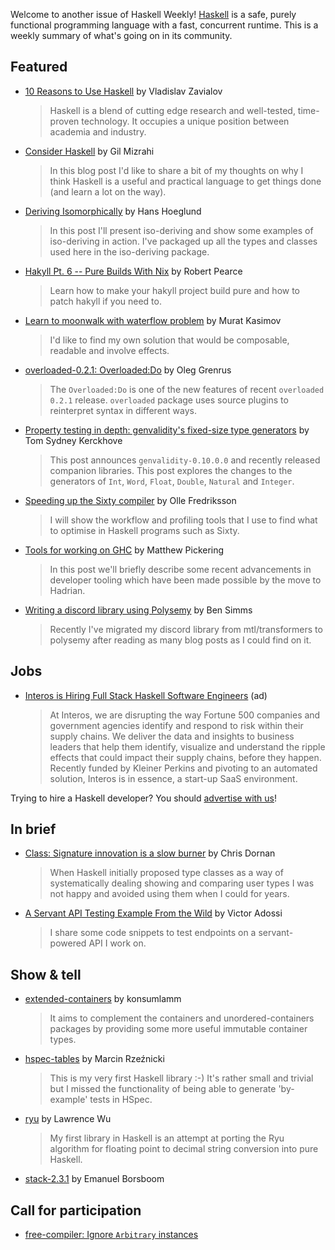 Welcome to another issue of Haskell Weekly!
[Haskell](https://www.haskell.org) is a safe, purely functional programming language with a fast, concurrent runtime.
This is a weekly summary of what's going on in its community.

## Featured

- [10 Reasons to Use Haskell](https://serokell.io/blog/10-reasons-to-use-haskell) by Vladislav Zavialov
  > Haskell is a blend of cutting edge research and well-tested, time-proven technology. It occupies a unique position between academia and industry.

- [Consider Haskell](https://gilmi.me/blog/post/2020/04/28/consider-haskell) by Gil Mizrahi
  > In this blog post I'd like to share a bit of my thoughts on why I think Haskell is a useful and practical language to get things done (and learn a lot on the way).

- [Deriving Isomorphically](https://www.tweag.io/posts/2020-04-23-deriving-isomorphically.html) by Hans Hoeglund
  > In this post I'll present iso-deriving and show some examples of iso-deriving in action. I've packaged up all the types and classes used here in the iso-deriving package.

- [Hakyll Pt. 6 -- Pure Builds With Nix](https://robertwpearce.com/hakyll-pt-6-pure-builds-with-nix.html) by Robert Pearce
  > Learn how to make your hakyll project build pure and how to patch hakyll if you need to.

- [Learn to moonwalk with waterflow problem](https://iokasimov.github.io/posts/2020/04/waterflow) by Murat Kasimov
  > I'd like to find my own solution that would be composable, readable and involve effects.

- [overloaded-0.2.1: Overloaded:Do](https://oleg.fi/gists/posts/2020-04-27-overloaded-local-do.html) by Oleg Grenrus
  > The `Overloaded:Do` is one of the new features of recent `overloaded 0.2.1` release. `overloaded` package uses source plugins to reinterpret syntax in different ways.

- [Property testing in depth: genvalidity's fixed-size type generators](https://cs-syd.eu/posts/2020-04-28-genvalidity-improvements) by Tom Sydney Kerckhove
  > This post announces `genvalidity-0.10.0.0` and recently released companion libraries. This post explores the changes to the generators of `Int`, `Word`, `Float`, `Double`, `Natural` and `Integer`.

- [Speeding up the Sixty compiler](https://ollef.github.io/blog/posts/speeding-up-sixty.html) by Olle Fredriksson
  > I will show the workflow and profiling tools that I use to find what to optimise in Haskell programs such as Sixty.

- [Tools for working on GHC](https://mpickering.github.io/posts/2019-06-11-ghc-tools.html) by Matthew Pickering
  > In this post we'll briefly describe some recent advancements in developer tooling which have been made possible by the move to Hadrian.

- [Writing a discord library using Polysemy](https://nitros12.github.io/writing-a-discord-library-using-polysemy/) by Ben Simms
  > Recently I've migrated my discord library from mtl/transformers to polysemy after reading as many blog posts as I could find on it.

## Jobs

- [Interos is Hiring Full Stack Haskell Software Engineers](https://www.interos.ai/vacancies/#haskell-software-engineer) (ad)
  > At Interos, we are disrupting the way Fortune 500 companies and government agencies identify and respond to risk within their supply chains. We deliver the data and insights to business leaders that help them identify, visualize and understand the ripple effects that could impact their supply chains, before they happen. Recently funded by Kleiner Perkins and pivoting to an automated solution, Interos is in essence, a start-up SaaS environment.

Trying to hire a Haskell developer?
You should [advertise with us](https://haskellweekly.news/advertising.html)!

## In brief

- [Class: Signature innovation is a slow burner](https://chrisdornan.com/posts/2020-04-23-class.html) by Chris Dornan
  > When Haskell initially proposed type classes as a way of systematically dealing showing and comparing user types I was not happy and avoided using them when I could for years.

- [A Servant API Testing Example From the Wild](https://vadosware.io/post/a-servant-api-testing-example-from-the-wild/) by Victor Adossi
  > I share some code snippets to test endpoints on a servant-powered API I work on.

## Show & tell

- [extended-containers](https://np.reddit.com/r/haskell/comments/g7d1p8/extendedcontainers_0100_more_container_types/) by konsumlamm
  > It aims to complement the containers and unordered-containers packages by providing some more useful immutable container types.

- [hspec-tables](https://np.reddit.com/r/haskell/comments/g99hoc/ann_hspectables_001_very_small_library_for/) by Marcin Rzeźnicki
  > This is my very first Haskell library :-) It's rather small and trivial but I missed the functionality of being able to generate 'by-example' tests in HSpec.

- [ryu](https://np.reddit.com/r/haskell/comments/g8oogu/fast_floating_point_to_decimal_strings/) by Lawrence Wu
  > My first library in Haskell is an attempt at porting the Ryu algorithm for floating point to decimal string conversion into pure Haskell.

- [stack-2.3.1](https://mail.haskell.org/pipermail/haskell-cafe/2020-April/132225.html) by Emanuel Borsboom

## Call for participation

-   [free-compiler: Ignore `Arbitrary` instances](https://github.com/FreeProving/free-compiler/issues/15)
